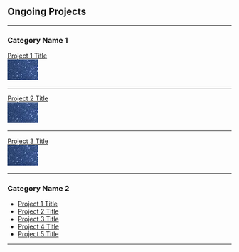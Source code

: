 ## Ongoing Projects

---

### Category Name 1

[Project 1 Title](/sample_page)
<br>
<img src="Images/dummy_thumbnail.PNG?raw=true"/>

---
[Project 2 Title](/sample_page)
<br>
<img src="Images/dummy_thumbnail.PNG?raw=true"/>

---
[Project 3 Title](/sample_page)
<br>
<img src="Images/dummy_thumbnail.PNG?raw=true"/>

---

### Category Name 2

- [Project 1 Title](http://example.com/)
- [Project 2 Title](http://example.com/)
- [Project 3 Title](http://example.com/)
- [Project 4 Title](http://example.com/)
- [Project 5 Title](http://example.com/)

---
